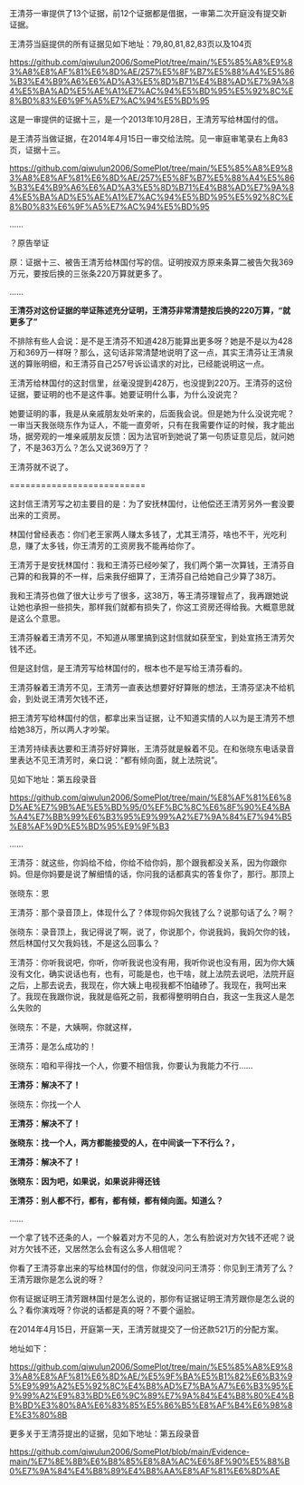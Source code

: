 王清芬一审提供了13个证据，前12个证据都是借据，一审第二次开庭没有提交新证据。

王清芬当庭提供的所有证据见如下地址：79,80,81,82,83页以及104页

https://github.com/qiwulun2006/SomePlot/tree/main/%E5%85%A8%E9%83%A8%E8%AF%81%E6%8D%AE/257%E5%8F%B7%E5%88%A4%E5%86%B3%E4%B9%A6%E6%AD%A3%E5%8D%B71%E4%B8%AD%E7%9A%84%E5%BA%AD%E5%AE%A1%E7%AC%94%E5%BD%95%E5%92%8C%E8%B0%83%E6%9F%A5%E7%AC%94%E5%BD%95

这是一审提供的证据十三，是一个2013年10月28日，王清芳写给林国付的信。

是王清芬当做证据，在2014年4月15日一审交给法院。见一审庭审笔录右上角83页，证据十三。

https://github.com/qiwulun2006/SomePlot/tree/main/%E5%85%A8%E9%83%A8%E8%AF%81%E6%8D%AE/257%E5%8F%B7%E5%88%A4%E5%86%B3%E4%B9%A6%E6%AD%A3%E5%8D%B71%E4%B8%AD%E7%9A%84%E5%BA%AD%E5%AE%A1%E7%AC%94%E5%BD%95%E5%92%8C%E8%B0%83%E6%9F%A5%E7%AC%94%E5%BD%95

......

？原告举证

原：证据十三、被告王清芳给林国付写的信。证明按双方原来条算二被告欠我369万元，要按后换的三张条220万算就更多了。

......

**王清芬对这份证据的举证陈述充分证明，王清芬非常清楚按后换的220万算，“就更多了”**

不排除有些人会说：是不是王清芬不知道428万能算出更多呀？她是不是以为428万和369万一样呀？那么，这句话非常清楚地说明了这一点，其实王清芬让王清泉送的算账明细，和王清芬自己257号诉讼请求的对比，已经能说明这一点。

王清芳给林国付的这封信里，丝毫没提到428万，也没提到220万。王清芬的这份证据，要证明的也不是这件事。她要证明什么事，为什么没说完？

她要证明的事，我是从亲戚朋友处听来的，后面我会说。但是她为什么没说完呢？一审当天我张晓东作为证人，不能一直旁听，只有在我需要作证的时候，我才能出场，据旁观的一堆亲戚朋友反馈：因为法官听到她说了第一句质证意见后，就问她了，不是363万么？怎么又说369万了？

王清芬就不说了。

==========================

这封信王清芳写之初主要目的是：为了安抚林国付，让他偿还王清芳另外一套没要出来的工资房。

林国付曾经表态：你们老王家两人赚太多钱了，尤其王清芬，啥也不干，光吃利息，赚了太多钱，你王清芳的工资房我不能再给你了。

王清芳于是安抚林国付：我和王清芬已经吵架了，我们两个第一次算钱，王清芬自己算的和我算的不一样，后来我仔细算了，王清芬自己给她自己少算了38万。

我和王清芬也做了很大让步亏了很多，这38万，等王清芬理智点了，我再跟她说让她也承担一些损失，那样我们就都有损失了，你这工资房还得给我。大概意思就是这么个意思。

王清芬躲着王清芳不见，不知道从哪里搞到这封信就如获至宝，到处宣扬王清芳欠钱不还。

但是这封信，是王清芳写给林国付的，根本也不是写给王清芬看的。

王清芬躲着王清芳不见，王清芳一直表达想要好好算账的想法，王清芬坚决不给机会，到处说王清芳欠钱不还，

把王清芳写给林国付的信，都拿出来当证据，让不知道实情的人以为是王清芳不想给她38万，所以两人才吵架。

王清芳持续表达要和王清芬好好算账，王清芬就是躲着不见。在和张晓东电话录音里表达不见王清芳时，亲口说：“都有倾向面，就上法院说”。

见如下地址：第五段录音

https://github.com/qiwulun2006/SomePlot/tree/main/%E8%AF%81%E6%8D%AE%E7%9B%AE%E5%BD%95/0%EF%BC%8C%E6%8F%90%E4%BA%A4%E7%BB%99%E6%B3%95%E9%99%A2%E7%9A%84%E7%94%B5%E8%AF%9D%E5%BD%95%E9%9F%B3

......

王清芬：就这些，你妈给不给，你给不给你妈，那个跟我都没关系，因为你跟你妈。但是你妈要是说了解细情的话，你问我的话都真实的答复你了，那行。那顶上

张晓东：恩

王清芬：那个录音顶上，体现什么了？体现你妈欠我钱了么？说那句话了么？啊？

张晓东：录音顶上，我记得说了啊，说了，你说那个，你说我妈，我妈欠你的钱，然后林国付又欠我妈钱，不是这么回事么？

王清芬：你听我说吧，你听，你听我说也没有用，我听你说也没有用，因为你大姨没有文化，确实说话也有，也有，可能是也，也干啥，就上法院去说吧，法院开庭之后，上那去说去，我现在，你大姨上电视我都不怕磕碜了。我现在，我呵出来了。我现在我跟你说，我就是临死之前，我都得整明明白白，我这一生我这人是怎么失败的

张晓东：不是，大姨啊，你就这样，

王清芬：是怎么成功的！

张晓东：咱和平得找一个人，你要不相信我，你要认为我能力不行……

**王清芬：解决不了！**

张晓东：你找一个人

**王清芬：解决不了！**

**张晓东：找一个人，两方都能接受的人，在中间谈一下不行么？，**

**王清芬：解决不了！**

**张晓东：因为吧，如果说，如果说非得还钱**

**王清芬：别人都不行，都有，都有倾，都有倾向面。知道么？**

......

一个拿了钱不还条的人，一个躲着对方不见的人，怎么有脸说对方欠钱不还呢？说对方欠钱不还，又居然怎么会有这么多人相信呢？

你看了王清芬拿出来的写给林国付的信，你就没问问王清芬：你见到王清芳了么？王清芳跟你是怎么说的呀？

你有证据证明王清芳跟林国付是怎么说的，那你有证据证明王清芳跟你是怎么说的么？看你演戏呀？你说的话都是真的呀？不要个逼脸。

在2014年4月15日，开庭第一天，王清芳就提交了一份还款521万的分配方案。

地址如下：

https://github.com/qiwulun2006/SomePlot/tree/main/%E5%85%A8%E9%83%A8%E8%AF%81%E6%8D%AE/%E5%9F%BA%E5%B1%82%E6%B3%95%E9%99%A2%E5%92%8C%E4%B8%AD%E7%BA%A7%E6%B3%95%E9%99%A2%E9%83%BD%E6%9C%89%E7%9A%84%E4%B8%80%E4%BB%BD%E3%80%8A%E6%83%85%E5%86%B5%E8%AF%B4%E6%98%8E%E3%80%8B


更多关于王清芬提出的证据，见如下地址：第五段录音

https://github.com/qiwulun2006/SomePlot/blob/main/Evidence-main/%E7%8E%8B%E6%B8%85%E8%8A%AC%E6%8F%90%E5%88%B0%E7%9A%84%E4%B8%89%E4%B8%AA%E8%AF%81%E6%8D%AE


